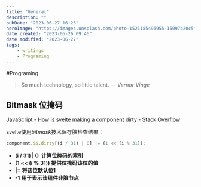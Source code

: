 ```yaml
---
title: "General"
description: ""
pubDate: "2023-06-27 16:23"
heroImage: "https://images.unsplash.com/photo-1521185496955-15097b20c5fe?ixlib=rb-4.0.3&ixid=M3wxMjA3fDB8MHxwaG90by1wYWdlfHx8fGVufDB8fHx8fA%3D%3D&auto=format&fit=crop&w=640&q=80"
date created: "2023-06-26 09:46"
date modified: "2023-06-27"
tags:
	- writings
	- Programing
---
```


#Programing

> So much technology, so little talent.
> — <cite>Vernor Vinge</cite>


## Bitmask 位掩码

[JavaScript - How is svelte making a component dirty - Stack Overflow](https://stackoverflow.com/questions/59541070/how-is-svelte-making-a-component-dirty)

svelte使用$bitmask$技术保存脏检查结果：
```js
component.$$.dirty[(i / 31) | 0] |= (1 << (i % 31));
```
- **(i / 31) | 0  计算位掩码的索引**
- **(1 << (i % 31)) 提供位掩码该位的值**
- **|= 将该位默认位1**
- **-1** **用于表示该组件非脏节点**










